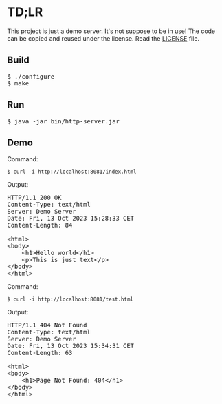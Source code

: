 # TD;LR

This project is just a demo server. It's not suppose to be in use! 
The code can be copied and reused under the license. Read the
<a href="./LICENSE">LICENSE</a> file. 

## Build

<pre>
$ ./configure
$ make
</pre>

## Run

<pre>
$ java -jar bin/http-server.jar
</pre>


## Demo

Command:

<code>$ curl -i http://localhost:8081/index.html </code>

Output:

<pre>
HTTP/1.1 200 OK
Content-Type: text/html
Server: Demo Server
Date: Fri, 13 Oct 2023 15:28:33 CET
Content-Length: 84

&lt;html>
&lt;body>
    &lt;h1>Hello world&lt;/h1>
    &lt;p>This is just text&lt;/p>
&lt;/body>
&lt;/html>
</pre>

Command:

<code>$ curl -i http://localhost:8081/test.html </code>

Output:

<pre>
HTTP/1.1 404 Not Found
Content-Type: text/html
Server: Demo Server
Date: Fri, 13 Oct 2023 15:34:31 CET
Content-Length: 63

&lt;html>
&lt;body>
    &lt;h1>Page Not Found: 404&lt;/h1>
&lt;/body>
&lt;/html>
</pre>
